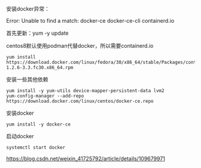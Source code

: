 安装docker异常：

Error: Unable to find a match: docker-ce docker-ce-cli containerd.io

首先更新：yum -y update

centos8默认使用podman代替docker，所以需要containerd.io

```shell
yum install https://download.docker.com/linux/fedora/30/x86_64/stable/Packages/containerd.io-1.2.6-3.3.fc30.x86_64.rpm
```

安装一些其他依赖

```shell
yum install -y yum-utils device-mapper-persistent-data lvm2
yum-config-manager --add-repo https://download.docker.com/linux/centos/docker-ce.repo
```

安装docker

```shell
yum install -y docker-ce 
```

启动docker

```shell
systemctl start docker
```

https://blog.csdn.net/weixin_41725792/article/details/109679971